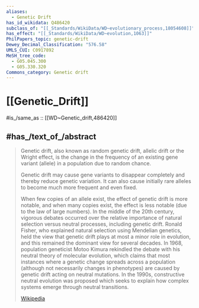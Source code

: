 ```yaml
---
aliases:
  - Genetic Drift
has_id_wikidata: Q486420
subclass_of: "[[_Standards/WikiData/WD~evolutionary_process,18054608]]"
has_effect: "[[_Standards/WikiData/WD~evolution,1063]]"
PhilPapers_topic: genetic-drift
Dewey_Decimal_Classification: "576.58"
UMLS_CUI: C0917892
MeSH_tree_code:
  - G05.045.300
  - G05.330.320
Commons_category: Genetic drift
---
```


# [[Genetic_Drift]] 

#is_/same_as :: [[WD~Genetic_drift,486420]] 

## #has_/text_of_/abstract 

> Genetic drift, also known as random genetic drift, allelic drift or the Wright effect, is the change in the frequency of an existing gene variant (allele) in a population due to random chance.
>
> Genetic drift may cause gene variants to disappear completely and thereby reduce genetic variation. It can also cause initially rare alleles to become much more frequent and even fixed.
>
> When few copies of an allele exist, the effect of genetic drift is more notable, and when many copies exist, the effect is less notable (due to the law of large numbers). In the middle of the 20th century, vigorous debates occurred over the relative importance of natural selection versus neutral processes, including genetic drift. Ronald Fisher, who explained natural selection using Mendelian genetics, held the view that genetic drift plays at most a minor role in evolution, and this remained the dominant view for several decades. In 1968, population geneticist Motoo Kimura rekindled the debate with his neutral theory of molecular evolution, which claims that most instances where a genetic change spreads across a population (although not necessarily changes in phenotypes) are caused by genetic drift acting on neutral mutations. In the 1990s, constructive neutral evolution was proposed which seeks to explain how complex systems emerge through neutral transitions.
>
> [Wikipedia](https://en.wikipedia.org/wiki/Genetic%20drift) 


